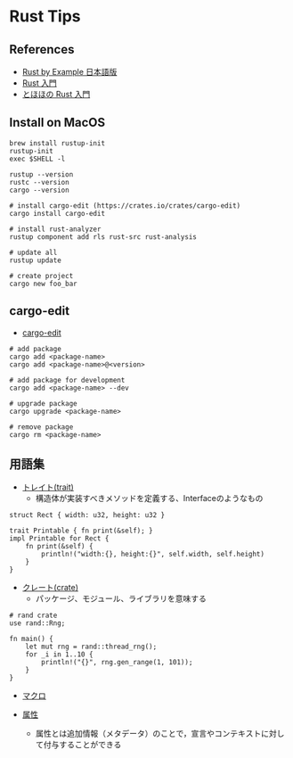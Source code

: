 # Rust Tips

## References

- [Rust by Example 日本語版](https://doc.rust-jp.rs/rust-by-example-ja/)
- [Rust 入門](https://zenn.dev/mebiusbox/books/22d4c1ed9b0003)
- [とほほの Rust 入門](https://www.tohoho-web.com/ex/rust.html)

## Install on MacOS

```
brew install rustup-init
rustup-init
exec $SHELL -l

rustup --version
rustc --version
cargo --version

# install cargo-edit (https://crates.io/crates/cargo-edit)
cargo install cargo-edit

# install rust-analyzer
rustup component add rls rust-src rust-analysis

# update all
rustup update

# create project
cargo new foo_bar
```

## cargo-edit

- [cargo-edit](https://crates.io/crates/cargo-edit)

```
# add package
cargo add <package-name>
cargo add <package-name>@<version>

# add package for development
cargo add <package-name> --dev

# upgrade package
cargo upgrade <package-name>

# remove package
cargo rm <package-name>
```

## 用語集
- [トレイト(trait)](https://doc.rust-jp.rs/book-ja/ch10-02-traits.html)
  - 構造体が実装すべきメソッドを定義する、Interfaceのようなもの
```
struct Rect { width: u32, height: u32 }

trait Printable { fn print(&self); }
impl Printable for Rect {
    fn print(&self) {
        println!("width:{}, height:{}", self.width, self.height)
    }
}
```

- [クレート(crate)](https://doc.rust-jp.rs/book-ja/ch07-01-packages-and-crates.html)
  - パッケージ、モジュール、ライブラリを意味する
```
# rand crate
use rand::Rng;

fn main() {
    let mut rng = rand::thread_rng();
    for _i in 1..10 {
        println!("{}", rng.gen_range(1, 101));
    }
}
```

- [マクロ](https://doc.rust-jp.rs/book-ja/ch19-06-macros.html)

- [属性](https://zenn.dev/mebiusbox/books/22d4c1ed9b0003/viewer/a3d2c9#%F0%9F%93%8C-%E5%B1%9E%E6%80%A7)
  - 属性とは追加情報（メタデータ）のことで，宣言やコンテキストに対して付与することができる